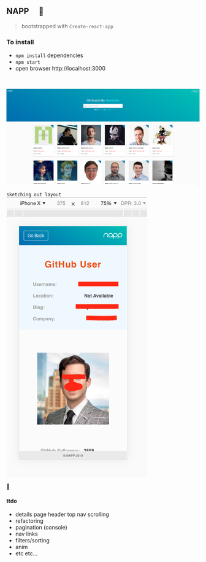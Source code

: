 ## NAPP &nbsp; &nbsp; :violin:

> bootstrapped with `Create-react-app`

### To install
- `npm install` dependencies
- `npm start`
- open browser http://localhost:3000


<br/>


![](src/images/screenshot.png)

`sketching out layout`
![](src/images/gituser.png)


:100:


#### ttdo

- details page header top nav scrolling
- refactoring
- pagination (console)
- nav links
- filters/sorting
- anim
- etc etc...
